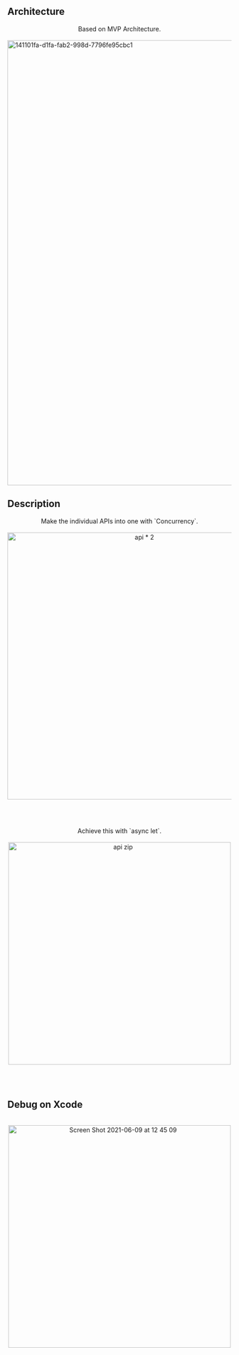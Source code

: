 ## Architecture

<div align="center">
Based on MVP Architecture.
</div>

<br>

<img width="1000" alt="141101fa-d1fa-fab2-998d-7796fe95cbc1" src="https://user-images.githubusercontent.com/24838521/121290043-eb5fe980-c920-11eb-96fb-b753f5eb2bd9.png">


<br>

## Description

<div align="center">
Make the individual APIs into one with `Concurrency`.
</div>

<br>

<div align="center">
  <img width="600" alt="api * 2" src="https://user-images.githubusercontent.com/24838521/147318134-b4f03381-679f-497d-841f-ac57d084a90f.png">
</div>



<br><br>

<div align="center">
Achieve this with `async let`.
</div>

<br>

<div align="center">
  <img width="500" alt="api zip" src="https://user-images.githubusercontent.com/24838521/147318144-3327907e-4c42-45c9-80b2-55bbad1af2a7.png">
</div>

<br><br>

## Debug on Xcode

<br>

<div align="center">
  <img width="500" alt="Screen Shot 2021-06-09 at 12 45 09" src="https://user-images.githubusercontent.com/24838521/147318156-06ab3eb0-ddca-44d5-bcc5-41642f32e4d8.png">
</div>



